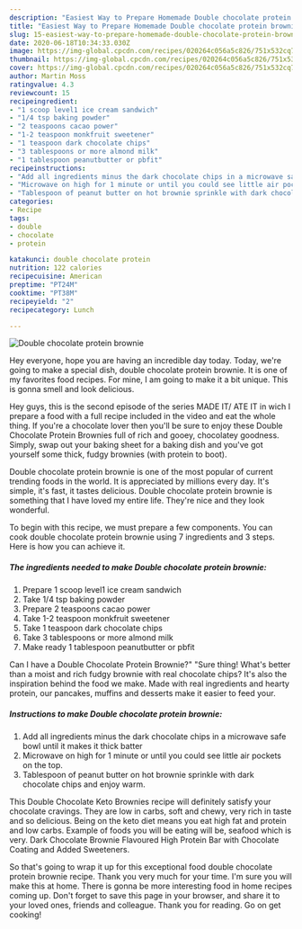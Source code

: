 ```yaml
---
description: "Easiest Way to Prepare Homemade Double chocolate protein brownie"
title: "Easiest Way to Prepare Homemade Double chocolate protein brownie"
slug: 15-easiest-way-to-prepare-homemade-double-chocolate-protein-brownie
date: 2020-06-18T10:34:33.030Z
image: https://img-global.cpcdn.com/recipes/020264c056a5c826/751x532cq70/double-chocolate-protein-brownie-recipe-main-photo.jpg
thumbnail: https://img-global.cpcdn.com/recipes/020264c056a5c826/751x532cq70/double-chocolate-protein-brownie-recipe-main-photo.jpg
cover: https://img-global.cpcdn.com/recipes/020264c056a5c826/751x532cq70/double-chocolate-protein-brownie-recipe-main-photo.jpg
author: Martin Moss
ratingvalue: 4.3
reviewcount: 15
recipeingredient:
- "1 scoop level1 ice cream sandwich"
- "1/4 tsp baking powder"
- "2 teaspoons cacao power"
- "1-2 teaspoon monkfruit sweetener"
- "1 teaspoon dark chocolate chips"
- "3 tablespoons or more almond milk"
- "1 tablespoon peanutbutter or pbfit"
recipeinstructions:
- "Add all ingredients minus the dark chocolate chips in a microwave safe bowl until it makes it thick batter"
- "Microwave on high for 1 minute or until you could see little air pockets on the top."
- "Tablespoon of peanut butter on hot brownie sprinkle with dark chocolate chips and enjoy warm."
categories:
- Recipe
tags:
- double
- chocolate
- protein

katakunci: double chocolate protein 
nutrition: 122 calories
recipecuisine: American
preptime: "PT24M"
cooktime: "PT38M"
recipeyield: "2"
recipecategory: Lunch

---
```



![Double chocolate protein brownie](https://img-global.cpcdn.com/recipes/020264c056a5c826/751x532cq70/double-chocolate-protein-brownie-recipe-main-photo.jpg)

Hey everyone, hope you are having an incredible day today. Today, we're going to make a special dish, double chocolate protein brownie. It is one of my favorites food recipes. For mine, I am going to make it a bit unique. This is gonna smell and look delicious.

Hey guys, this is the second episode of the series MADE IT/ ATE IT in wich I prepare a food with a full recipe included in the video and eat the whole thing. If you&#39;re a chocolate lover then you&#39;ll be sure to enjoy these Double Chocolate Protein Brownies full of rich and gooey, chocolatey goodness. Simply, swap out your baking sheet for a baking dish and you&#39;ve got yourself some thick, fudgy brownies (with protein to boot).

Double chocolate protein brownie is one of the most popular of current trending foods in the world. It is appreciated by millions every day. It's simple, it's fast, it tastes delicious. Double chocolate protein brownie is something that I have loved my entire life. They're nice and they look wonderful.


To begin with this recipe, we must prepare a few components. You can cook double chocolate protein brownie using 7 ingredients and 3 steps. Here is how you can achieve it.

<!--inarticleads1-->

##### The ingredients needed to make Double chocolate protein brownie:

1. Prepare 1 scoop level1 ice cream sandwich
1. Take 1/4 tsp baking powder
1. Prepare 2 teaspoons cacao power
1. Take 1-2 teaspoon monkfruit sweetener
1. Take 1 teaspoon dark chocolate chips
1. Take 3 tablespoons or more almond milk
1. Make ready 1 tablespoon peanutbutter or pbfit


Can I have a Double Chocolate Protein Brownie?&#34; &#34;Sure thing! What&#39;s better than a moist and rich fudgy brownie with real chocolate chips? It&#39;s also the inspiration behind the food we make. Made with real ingredients and hearty protein, our pancakes, muffins and desserts make it easier to feed your. 

<!--inarticleads2-->

##### Instructions to make Double chocolate protein brownie:

1. Add all ingredients minus the dark chocolate chips in a microwave safe bowl until it makes it thick batter
1. Microwave on high for 1 minute or until you could see little air pockets on the top.
1. Tablespoon of peanut butter on hot brownie sprinkle with dark chocolate chips and enjoy warm.


This Double Chocolate Keto Brownies recipe will definitely satisfy your chocolate cravings. They are low in carbs, soft and chewy, very rich in taste and so delicious. Being on the keto diet means you eat high fat and protein and low carbs. Example of foods you will be eating will be, seafood which is very. Dark Chocolate Brownie Flavoured High Protein Bar with Chocolate Coating and Added Sweeteners. 

So that's going to wrap it up for this exceptional food double chocolate protein brownie recipe. Thank you very much for your time. I'm sure you will make this at home. There is gonna be more interesting food in home recipes coming up. Don't forget to save this page in your browser, and share it to your loved ones, friends and colleague. Thank you for reading. Go on get cooking!
